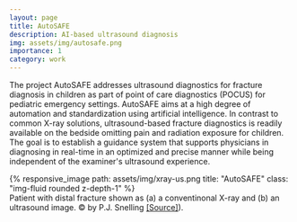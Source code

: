 ```yaml
---
layout: page
title: AutoSAFE
description: AI-based ultrasound diagnosis
img: assets/img/autosafe.png
importance: 1
category: work
---
```


The project AutoSAFE addresses ultrasound diagnostics for fracture diagnosis in children as part of point of care diagnostics (POCUS) for pediatric emergency settings. 
AutoSAFE aims at a high degree of automation and standardization using artificial intelligence. In contrast to common X-ray solutions, ultrasound-based fracture diagnostics is readily available on the bedside omitting pain and radiation exposure for children. The goal is to establish a guidance system that supports physicians in diagnosing in real-time in an optimized and precise manner while being independent of the examiner's ultrasound experience.

<div class="row">
    <div class="col-sm mt-3 mt-md-0">
        {% responsive_image path: assets/img/xray-us.png title: "AutoSAFE" class: "img-fluid rounded z-depth-1" %}
    </div>
</div>
<div class="caption">
    Patient with distal fracture shown as (a) a conventinonal X-ray and (b) an ultrasound image. © by P.J. Snelling <a href="https://onlinelibrary.wiley.com/doi/full/10.1002/ajum.12083">[Source]</a>). 
</div>

